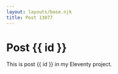 ```yaml
---
layout: layouts/base.njk
title: Post 13077
---
```


# Post {{ id }}

This is post {{ id }} in my Eleventy project.
